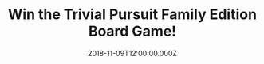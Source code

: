 ---
campaign-uuid: "c-a2f7e0b7-8c49-4a7d-a529-58e03df881ea"
type: "Competition"
category: "Entertainment"
date: "2018-11-09T12:00:00.000Z"
end-date: "2018-12-09T23:59:00.000Z"
disable-form: false
is_promoted: false
has_entry_page: true
title: "Win the Trivial Pursuit Family Edition Board Game!"
competition-description: "<p>Christmas is finally here and you know what does it mean?\
  \ YES, family time! There’s nothing better than spending quality time with your\
  \ loved ones and we have the best option for you, we are giving away the fun and\
  \ enjoyable Trivial Pursuit Family Edition board game for you to win!</p>\r\n<p>Want\
  \ it? Click below for a chance to win.</p>"
hero-header: "Win the Trivial Pursuit Family Edition Board Game!"
terms-confirmation: "N/A"
banner-img: "https://assets.expresslyapp.com/asset-35c923a0-e2c4-4908-b527-42de475ac23b.jpg"
logo-left-href: "aaa.nme.com"
logo-left-image: "https://assets.expresslyapp.com/asset-6db42909-8824-4640-8ea2-e93ccc245e9b.jpg"
logo-left-title: "NME AAA"
bg-image-hero: "https://assets.expresslyapp.com/asset-1f23d118-95cd-4b2a-814f-59666270868e.jpg"
bg-image-first: "https://assets.expresslyapp.com/asset-0ef7dc5c-1a1f-43b0-8c34-72d036ac5e57.jpg"
section1-content: "<p>Kids, parents, grandparents, neighbours: everyone plays together.\
  \ With 1,200 questions for kids and 1,200 questions for adults, Trivial Pursuit\
  \ Family Edition mixes laughter, learning, and lots of fun! Choose Geography, Entertainment,\
  \ History, Arts & Literature, Science & Nature, or Sports & Leisure and show off\
  \ what you know. Which of these buildings weighs the most — Great Pyramid, Eiffel\
  \ Tower, or Empire State Building? Which Leonardo da Vinci painting is famous for\
  \ its smile? Trivial Pursuit Family Edition questions are just right.</p>\r\n<p>Enter\
  \ the form below for a chance to win and get ready to challenge your kids and family\
  \ to a game and find out who is the trivia champ!</p>\r\n<p>Good luck!</p>"
entry-title: "Win the Trivial Pursuit Family Edition Board Game!"
entry-content: "Enter the draw to win the Trivial Pursuit Family Edition Board Game\
  \ by completing the form below before 23:59 on 9th of December 2018."
has-winner: false
prize-description: "The Trivial Pursuit Family Edition Board Game."
special-conditions: "Multiple entries are allowed up to one every day.\r\nThis competition\
  \ is also available on: http://club.expressly.io/competitons/trivial-pursuit-family-edition-board-game"
---